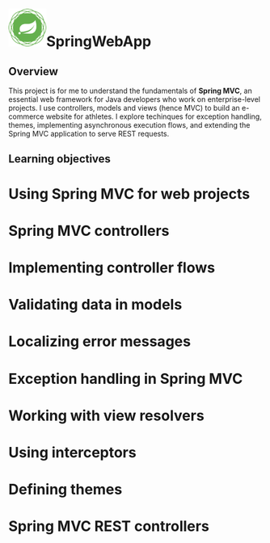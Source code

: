 # <img src="Assets/spring-framework.png" width=75>SpringWebApp

## Overview
This project is for me to understand the fundamentals of **Spring MVC**, an essential web framework for Java developers who work on enterprise-level projects. I use controllers, models and views (hence MVC) to build an e-commerce website for athletes. I explore techinques for exception handling, themes, implementing asynchronous execution flows, and extending the Spring MVC application to serve REST requests. 

## Learning objectives 
# Using Spring MVC for web projects 
# Spring MVC controllers 
# Implementing controller flows 
# Validating data in models 
# Localizing error messages 
# Exception handling in Spring MVC 
# Working with view resolvers 
# Using interceptors 
# Defining themes 
# Spring MVC REST controllers
